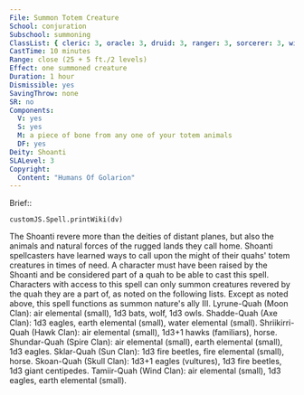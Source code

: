```yaml
---
File: Summon Totem Creature
School: conjuration
Subschool: summoning
ClassList: { cleric: 3, oracle: 3, druid: 3, ranger: 3, sorcerer: 3, wizard: 3, summoner: 3, unchained summoner: 3 }
CastTime: 10 minutes
Range: close (25 + 5 ft./2 levels)
Effect: one summoned creature
Duration: 1 hour
Dismissible: yes
SavingThrow: none
SR: no
Components:
  V: yes
  S: yes
  M: a piece of bone from any one of your totem animals
  DF: yes
Deity: Shoanti
SLALevel: 3
Copyright:
  Content: "Humans Of Golarion"
---
```

Brief:: 

```dataviewjs
customJS.Spell.printWiki(dv)
```

The Shoanti revere more than the deities of distant planes, but also the animals and natural forces of the rugged lands they call home. Shoanti spellcasters have learned ways to call upon the might of their quahs' totem creatures in times of need. A character must have been raised by the Shoanti and be considered part of a quah to be able to cast this spell. Characters with access to this spell can only summon creatures revered by the quah they are a part of, as noted on the following lists. Except as noted above, this spell functions as summon nature's ally III.  Lyrune-Quah (Moon Clan): air elemental (small), 1d3 bats, wolf, 1d3 owls.  Shadde-Quah (Axe Clan): 1d3 eagles, earth elemental (small), water elemental (small).  Shriikirri-Quah (Hawk Clan): air elemental (small), 1d3+1 hawks (familiars), horse.  Shundar-Quah (Spire Clan): air elemental (small), earth elemental (small), 1d3 eagles.  Sklar-Quah (Sun Clan): 1d3 fire beetles, fire elemental (small), horse.  Skoan-Quah (Skull Clan): 1d3+1 eagles (vultures), 1d3 fire beetles, 1d3 giant centipedes.  Tamiir-Quah (Wind Clan): air elemental (small), 1d3 eagles, earth elemental (small).
